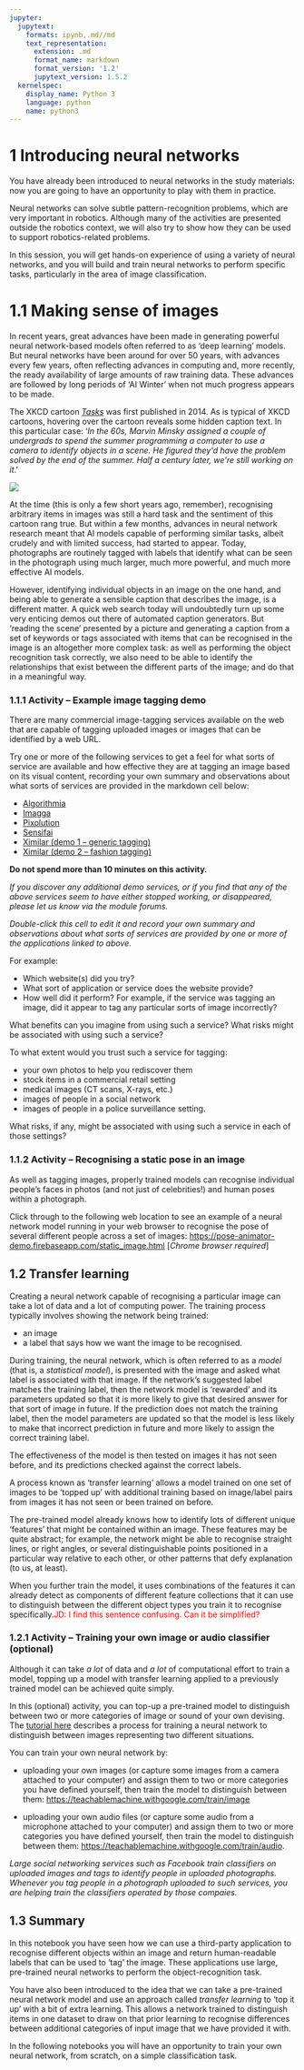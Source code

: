 ```yaml
---
jupyter:
  jupytext:
    formats: ipynb,.md//md
    text_representation:
      extension: .md
      format_name: markdown
      format_version: '1.2'
      jupytext_version: 1.5.2
  kernelspec:
    display_name: Python 3
    language: python
    name: python3
---
```


# 1 Introducing neural networks

You have already been introduced to neural networks in the study materials: now you are going to have an opportunity to play with them in practice.

Neural networks can solve subtle pattern-recognition problems, which are very important in robotics. Although many of the activities are presented outside the robotics context, we will also try to show how they can be used to support robotics-related problems.

In this session, you will get hands-on experience of using a variety of neural networks, and you will build and train neural networks to perform specific tasks, particularly in the area of image classification.


# 1.1 Making sense of images

In recent years, great advances have been made in generating powerful neural network-based models often referred to as ‘deep learning’ models. But neural networks have been around for over 50&nbsp;years, with advances every few years, often reflecting advances in computing and, more recently, the ready availability of large amounts of raw training data. These advances are followed by long periods of ‘AI Winter’ when not much progress appears to be made.

The XKCD cartoon [*Tasks*](https://xkcd.com/1425/) was first published in 2014. As is typical of XKCD cartoons, hovering over the cartoon reveals some hidden caption text. In this particular case: ‘_In the 60s, Marvin Minsky assigned a couple of undergrads to spend the summer programming a computer to use a camera to identify objects in a scene. He figured they'd have the problem solved by the end of the summer. Half a century later, we're still working on it_.’ 

[![](../images/xkcd_tasks.png)](https://xkcd.com/1425/)

At the time (this is only a few short years ago, remember), recognising arbitrary items in images was still a hard task and the sentiment of this cartoon rang true. But within a few months, advances in neural network research meant that AI models capable of performing similar tasks, albeit crudely and with limited success, had started to appear. Today, photographs are routinely tagged with labels that identify what can be seen in the photograph using much larger, much more powerful, and much more effective AI models.

However, identifying individual objects in an image on the one hand, and being able to generate a sensible caption that describes the image, is a different matter. A quick web search today will undoubtedly turn up some very enticing demos out there of automated caption generators. But ‘reading the scene’ presented by a picture and generating a caption from a set of keywords or tags associated with items that can be recognised in the image is an altogether more complex task: as well as performing the object recognition task correctly, we also need to be able to identify the relationships that exist between the different parts of the image; and do that in a meaningful way.


<!-- #region activity=true -->
### 1.1.1 Activity – Example image tagging demo

There are many commercial image-tagging services available on the web that are capable of tagging uploaded images or images that can be identified by a web URL.

Try one or more of the following services to get a feel for what sorts of service are available and how effective they are at tagging an image based on its visual content, recording your own summary and observations about what sorts of services are provided in the markdown cell below: 

- [Algorithmia](https://demos.algorithmia.com/image-tagger)
- [Imagga](https://imagga.com/auto-tagging-demo)
- [Pixolution](https://pixolution.io/keyword-suggestion)
- [Sensifai](https://demo.sensifai.com/)
- [Ximilar (demo 1 – generic tagging)](https://demo.ximilar.com/)
- [Ximilar (demo 2 – fashion tagging)](https://demo.ximilar.com/fashion/fashion-tagging)

__Do not spend more than 10 minutes on this activity.__

*If you discover any additional demo services, or if you find that any of the above services seem to have either stopped working, or disappeared, please let us know via the module forums.*
<!-- #endregion -->

<!-- #region student=true -->
*Double-click this cell to edit it and record your own summary and observations about what sorts of services are provided by one or more of the applications linked to above.*

For example:

- Which website(s) did you try?
- What sort of application or service does the website provide?
- How well did it perform? For example, if the service was tagging an image, did it appear to tag any particular sorts of image incorrectly?

What benefits can you imagine from using such a service? What risks might be associated with using such a service? 

To what extent would you trust such a service for tagging:

- your own photos to help you rediscover them
- stock items in a commercial retail setting
- medical images (CT scans, X-rays, etc.)
- images of people in a social network
- images of people in a police surveillance setting.

What risks, if any, might be associated with using such a service in each of those settings?
<!-- #endregion -->

<!-- #region activity=true -->
### 1.1.2 Activity – Recognising a static pose in an image

As well as tagging images, properly trained models can recognise individual people’s faces in photos (and not just of celebrities!) and human poses within a photograph.

Click through to the following web location to see an example of a neural network model running in your web browser to recognise the pose of several different people across a set of images: https://pose-animator-demo.firebaseapp.com/static_image.html [*Chrome browser required*]

<!-- #endregion -->


## 1.2 Transfer learning

Creating a neural network capable of recognising a particular image can take a lot of data and a lot of computing power. The training process typically involves showing the network being trained:

- an image
- a label that says how we want the image to be recognised.

During training, the neural network, which is often referred to as a *model* (that is, a *statistical model*), is presented with the image and asked what label is associated with that image. If the network’s suggested label matches the training label, then the network model is ‘rewarded’ and its parameters updated so that it is more likely to give that desired answer for that sort of image in future. If the prediction does not match the training label, then the model parameters are updated so that the model is less likely to make that incorrect prediction in future and more likely to assign the correct training label.

The effectiveness of the model is then tested on images it has not seen before, and its predictions checked against the correct labels.

A process known as ‘transfer learning’ allows a model trained on one set of images to be ‘topped up’ with additional training based on image/label pairs from images it has not seen or been trained on before. 

The pre-trained model already knows how to identify lots of different unique ‘features’ that might be contained within an image. These features may be quite abstract; for example, the network might be able to recognise straight lines, or right angles, or several distinguishable points positioned in a particular way relative to each other, or other patterns that defy explanation (to us, at least).

When you further train the model, it uses combinations of the features it can already detect as components of different feature collections that it can use to distinguish between the different object types you train it to recognise specifically.<span style="color:red">JD: I find this sentence confusing. Can it be simplified?</span>


<!-- #region activity=true -->
### 1.2.1 Activity – Training your own image or audio classifier (optional)

Although it can take *a lot* of data and *a lot* of computational effort to train a model, topping up a model with transfer learning applied to a previously trained model can be achieved quite simply.

In this (optional) activity, you can top-up a pre-trained model to distinguish between two or more categories of image or sound of your own devising. The [tutorial here](https://blog.google/technology/ai/teachable-machine/) describes a process for training a neural network to distinguish between images representing two different situations.

You can train your own neural network by:

- uploading your own images (or capture some images from a camera attached to your computer) and assign them to two or more categories you have defined yourself, then train the model to distinguish between them: https://teachablemachine.withgoogle.com/train/image

- uploading your own audio files (or capture some audio from a microphone attached to your computer) and assign them to two or more categories you have defined yourself, then train the model to distinguish between them: https://teachablemachine.withgoogle.com/train/audio.
<!-- #endregion -->

<!-- #region tags=["alert-danger"] -->
*Large social networking services such as Facebook train classifiers on uploaded images and tags to identify people in uploaded photographs. Whenever you tag people in a photograph uploaded to such services, you are helping train the classifiers operated by those compaies.*
<!-- #endregion -->

## 1.3 Summary

In this notebook you have seen how we can use a third-party application to recognise different objects within an image and return human-readable labels that can be used to ‘tag’ the image. These applications use large, pre-trained neural networks to perform the object-recognition task.

You have also been introduced to the idea that we can take a pre-trained neural network model and use an approach called *transfer learning* to ‘top it up’ with a bit of extra learning. This allows a network trained to distinguish items in one dataset to draw on that prior learning to recognise differences between additional categories of input image that we have provided it with.

In the following notebooks you will have an opportunity to train your own neural network, from scratch, on a simple classification task.
